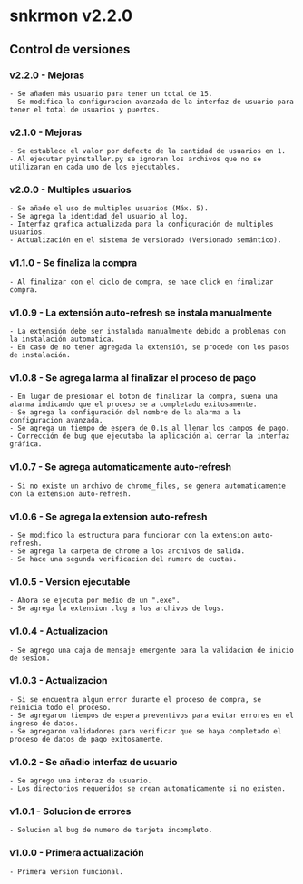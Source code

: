 # snkrmon v2.2.0
## Control de versiones
### v2.2.0 - Mejoras
    - Se añaden más usuario para tener un total de 15.
    - Se modifica la configuracion avanzada de la interfaz de usuario para tener el total de usuarios y puertos.
### v2.1.0 - Mejoras
    - Se establece el valor por defecto de la cantidad de usuarios en 1.
    - Al ejecutar pyinstaller.py se ignoran los archivos que no se utilizaran en cada uno de los ejecutables.
### v2.0.0 - Multiples usuarios
    - Se añade el uso de multiples usuarios (Máx. 5).
    - Se agrega la identidad del usuario al log.
    - Interfaz grafica actualizada para la configuración de multiples usuarios.
    - Actualización en el sistema de versionado (Versionado semántico).
### v1.1.0 - Se finaliza la compra
    - Al finalizar con el ciclo de compra, se hace click en finalizar compra.
### v1.0.9 - La extensión auto-refresh se instala manualmente
    - La extensión debe ser instalada manualmente debido a problemas con la instalación automatica.
    - En caso de no tener agregada la extensión, se procede con los pasos de instalación.
### v1.0.8 - Se agrega larma al finalizar el proceso de pago
    - En lugar de presionar el boton de finalizar la compra, suena una alarma indicando que el proceso se a completado exitosamente.
    - Se agrega la configuración del nombre de la alarma a la configuracion avanzada.
    - Se agrega un tiempo de espera de 0.1s al llenar los campos de pago.
    - Corrección de bug que ejecutaba la aplicación al cerrar la interfaz gráfica.
### v1.0.7 - Se agrega automaticamente auto-refresh
    - Si no existe un archivo de chrome_files, se genera automaticamente con la extension auto-refresh.
### v1.0.6 - Se agrega la extension auto-refresh
    - Se modifico la estructura para funcionar con la extension auto-refresh.
    - Se agrega la carpeta de chrome a los archivos de salida.
    - Se hace una segunda verificacion del numero de cuotas.
### v1.0.5 - Version ejecutable
    - Ahora se ejecuta por medio de un ".exe".
    - Se agrega la extension .log a los archivos de logs.
### v1.0.4 - Actualizacion
    - Se agrego una caja de mensaje emergente para la validacion de inicio de sesion.
### v1.0.3 - Actualizacion
    - Si se encuentra algun error durante el proceso de compra, se reinicia todo el proceso.
    - Se agregaron tiempos de espera preventivos para evitar errores en el ingreso de datos.
    - Se agregaron validadores para verificar que se haya completado el proceso de datos de pago exitosamente.
### v1.0.2 - Se añadio interfaz de usuario
    - Se agrego una interaz de usuario.
    - Los directorios requeridos se crean automaticamente si no existen.
### v1.0.1 - Solucion de errores
    - Solucion al bug de numero de tarjeta incompleto.
### v1.0.0 - Primera actualización
    - Primera version funcional.
